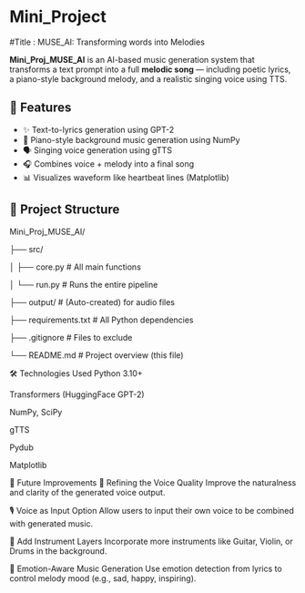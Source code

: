 # Mini_Project

#Title : MUSE_AI: Transforming words into Melodies

**Mini_Proj_MUSE_AI** is an AI-based music generation system that transforms a text prompt into a full **melodic song** — including poetic lyrics, a piano-style background melody, and a realistic singing voice using TTS.



## 🚀 Features

- ✨ Text-to-lyrics generation using GPT-2
- 🎼 Piano-style background music generation using NumPy
- 🗣️ Singing voice generation using gTTS
- 🎧 Combines voice + melody into a final song
- 📊 Visualizes waveform like heartbeat lines (Matplotlib)


## 📁 Project Structure

Mini_Proj_MUSE_AI/

├── src/

│   ├── core.py           # All main functions

│   └── run.py            # Runs the entire pipeline

├── output/               # (Auto-created) for audio files

├── requirements.txt      # All Python dependencies

├── .gitignore            # Files to exclude

└── README.md             # Project overview (this file)



🛠️ Technologies Used
Python 3.10+

Transformers (HuggingFace GPT-2)

NumPy, SciPy

gTTS

Pydub

Matplotlib


📝 Future Improvements
🎤 Refining the Voice Quality
Improve the naturalness and clarity of the generated voice output.

🎙️ Voice as Input Option
Allow users to input their own voice to be combined with generated music.

🎸 Add Instrument Layers
Incorporate more instruments like Guitar, Violin, or Drums in the background.

🧠 Emotion-Aware Music Generation
Use emotion detection from lyrics to control melody mood (e.g., sad, happy, inspiring).



